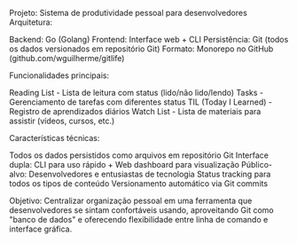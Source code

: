 Projeto: Sistema de produtividade pessoal para desenvolvedores
Arquitetura:

Backend: Go (Golang)
Frontend: Interface web + CLI
Persistência: Git (todos os dados versionados em repositório Git)
Formato: Monorepo no GitHub (github.com/wguilherme/gitlife)

Funcionalidades principais:

Reading List - Lista de leitura com status (lido/não lido/lendo)
Tasks - Gerenciamento de tarefas com diferentes status
TIL (Today I Learned) - Registro de aprendizados diários
Watch List - Lista de materiais para assistir (vídeos, cursos, etc.)

Características técnicas:

Todos os dados persistidos como arquivos em repositório Git
Interface dupla: CLI para uso rápido + Web dashboard para visualização
Público-alvo: Desenvolvedores e entusiastas de tecnologia
Status tracking para todos os tipos de conteúdo
Versionamento automático via Git commits

Objetivo: Centralizar organização pessoal em uma ferramenta que desenvolvedores se sintam confortáveis usando, aproveitando Git como "banco de dados" e oferecendo flexibilidade entre linha de comando e interface gráfica.
